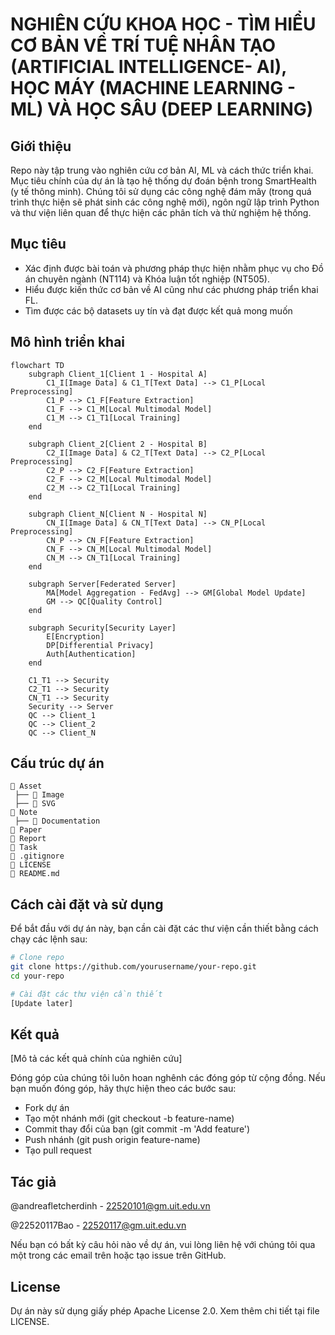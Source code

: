# NGHIÊN CỨU KHOA HỌC - TÌM HIỂU CƠ BẢN VỀ TRÍ TUỆ NHÂN TẠO (ARTIFICIAL INTELLIGENCE- AI), HỌC MÁY (MACHINE LEARNING - ML) VÀ HỌC SÂU (DEEP LEARNING)

## Giới thiệu

Repo này tập trung vào nghiên cứu cơ bản AI, ML và cách thức triển khai. Mục tiêu chính của dự án là tạo hệ thống dự đoán bệnh trong SmartHealth (y tế thông minh). Chúng tôi sử dụng các công nghệ đám mây (trong quá trình thực hiện sẽ phát sinh các công nghệ mới), ngôn ngữ lập trình Python và thư viện liên quan để thực hiện các phân tích và thử nghiệm hệ thống.

## Mục tiêu
- Xác định được bài toán và phương pháp thực hiện nhằm phục vụ cho Đồ án chuyên ngành (NT114) và Khóa luận tốt nghiệp (NT505).
- Hiểu được kiến thức cơ bản về AI cũng như các phương pháp triển khai FL.
- Tìm được các bộ datasets uy tín và đạt được kết quả mong muốn

## Mô hình triển khai

```mermaid
flowchart TD
    subgraph Client_1[Client 1 - Hospital A]
        C1_I[Image Data] & C1_T[Text Data] --> C1_P[Local Preprocessing]
        C1_P --> C1_F[Feature Extraction]
        C1_F --> C1_M[Local Multimodal Model]
        C1_M --> C1_T1[Local Training]
    end

    subgraph Client_2[Client 2 - Hospital B]
        C2_I[Image Data] & C2_T[Text Data] --> C2_P[Local Preprocessing]
        C2_P --> C2_F[Feature Extraction]
        C2_F --> C2_M[Local Multimodal Model]
        C2_M --> C2_T1[Local Training]
    end

    subgraph Client_N[Client N - Hospital N]
        CN_I[Image Data] & CN_T[Text Data] --> CN_P[Local Preprocessing]
        CN_P --> CN_F[Feature Extraction]
        CN_F --> CN_M[Local Multimodal Model]
        CN_M --> CN_T1[Local Training]
    end

    subgraph Server[Federated Server]
        MA[Model Aggregation - FedAvg] --> GM[Global Model Update]
        GM --> QC[Quality Control]
    end

    subgraph Security[Security Layer]
        E[Encryption]
        DP[Differential Privacy]
        Auth[Authentication]
    end

    C1_T1 --> Security
    C2_T1 --> Security
    CN_T1 --> Security
    Security --> Server
    QC --> Client_1
    QC --> Client_2
    QC --> Client_N
```

## Cấu trúc dự án


```
📂 Asset
 ├── 📂 Image
 ├── 📂 SVG
📂 Note
 ├── 📂 Documentation
📂 Paper
📂 Report
📂 Task
📄 .gitignore
📄 LICENSE
📄 README.md
```

## Cách cài đặt và sử dụng

Để bắt đầu với dự án này, bạn cần cài đặt các thư viện cần thiết bằng cách chạy các lệnh sau:

```bash
# Clone repo
git clone https://github.com/yourusername/your-repo.git
cd your-repo

# Cài đặt các thư viện cần thiết
[Update later]
```

## Kết quả
[Mô tả các kết quả chính của nghiên cứu]


Đóng góp của chúng tôi luôn hoan nghênh các đóng góp từ cộng đồng. Nếu bạn muốn đóng góp, hãy thực hiện theo các bước sau:

- Fork dự án
- Tạo một nhánh mới (git checkout -b feature-name)
- Commit thay đổi của bạn (git commit -m 'Add feature')
- Push nhánh (git push origin feature-name)
- Tạo pull request

## Tác giả

@andreafletcherdinh - 22520101@gm.uit.edu.vn

@22520117Bao - 22520117@gm.uit.edu.vn

Nếu bạn có bất kỳ câu hỏi nào về dự án, vui lòng liên hệ với chúng tôi qua một trong các email trên hoặc tạo issue trên GitHub.

## License
Dự án này sử dụng giấy phép Apache License 2.0. Xem thêm chi tiết tại file LICENSE.


